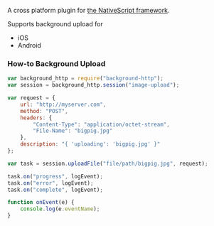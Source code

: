 A cross platform plugin for [the NativeScript framework](http://www.nativescript.org).

Supports background upload for
 - iOS
 - Android

### How-to Background Upload

``` JavaScript
var background_http = require("background-http");
var session = background_http.session("image-upload");

var request = {
    url: "http://myserver.com",
    method: "POST",
    headers: {
        "Content-Type": "application/octet-stream",
        "File-Name": "bigpig.jpg"
    },
    description: "{ 'uploading': 'bigpig.jpg' }"
};

var task = session.uploadFile("file/path/bigpig.jpg", request);

task.on("progress", logEvent);
task.on("error", logEvent);
task.on("complete", logEvent);

function onEvent(e) {
	console.log(e.eventName);
}
```
